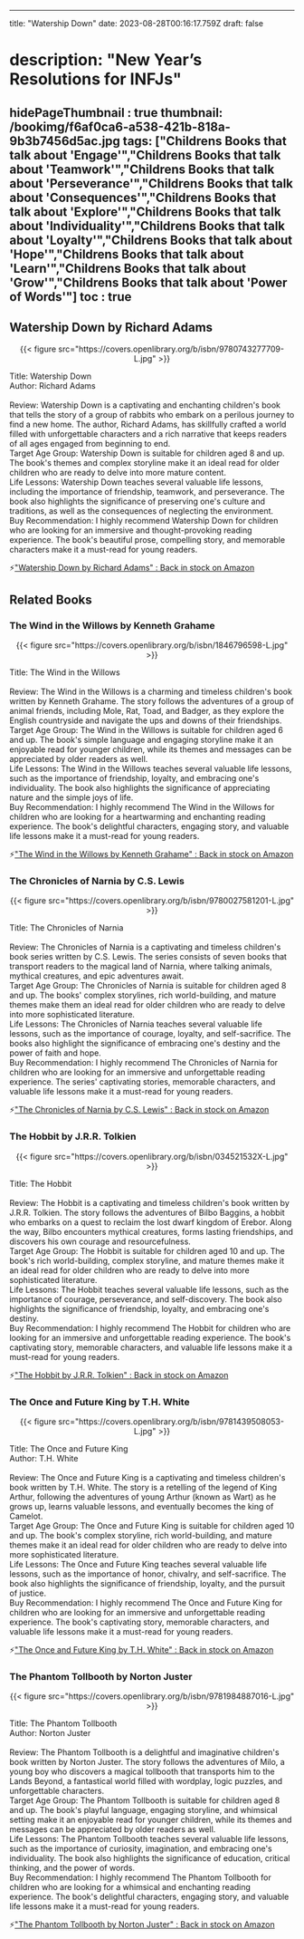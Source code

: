 
---
title: "Watership Down"
date: 2023-08-28T00:16:17.759Z
draft: false
# description: "New Year’s Resolutions for INFJs"
hidePageThumbnail : true
thumbnail: /bookimg/f6af0ca6-a538-421b-818a-9b3b7456d5ac.jpg
tags: ["Childrens Books that talk about 'Engage'","Childrens Books that talk about 'Teamwork'","Childrens Books that talk about 'Perseverance'","Childrens Books that talk about 'Consequences'","Childrens Books that talk about 'Explore'","Childrens Books that talk about 'Individuality'","Childrens Books that talk about 'Loyalty'","Childrens Books that talk about 'Hope'","Childrens Books that talk about 'Learn'","Childrens Books that talk about 'Grow'","Childrens Books that talk about 'Power of Words'"]
toc : true
---
## Watership Down by Richard Adams

<center>
{{< figure src="https://covers.openlibrary.org/b/isbn/9780743277709-L.jpg" >}}
</center>

Title: Watership Down</br>
Author: Richard Adams</br></br>
Review: Watership Down is a captivating and enchanting children's book that tells the story of a group of rabbits who embark on a perilous journey to find a new home. The author, Richard Adams, has skillfully crafted a world filled with unforgettable characters and a rich narrative that keeps readers of all ages engaged from beginning to end.</br>
Target Age Group: Watership Down is suitable for children aged 8 and up. The book's themes and complex storyline make it an ideal read for older children who are ready to delve into more mature content.</br>
Life Lessons: Watership Down teaches several valuable life lessons, including the importance of friendship, teamwork, and perseverance. The book also highlights the significance of preserving one's culture and traditions, as well as the consequences of neglecting the environment.</br>
Buy Recommendation: I highly recommend Watership Down for children who are looking for an immersive and thought-provoking reading experience. The book's beautiful prose, compelling story, and memorable characters make it a must-read for young readers.</br>

<p>⚡<a id="aflink" href="https://www.amazon.com/gp/search?ie=UTF8&tag=klayu00-20&linkCode=ur2&linkId=6639bed89a8ad8dd2705e40644eb43d3&camp=1789&creative=9325&index=books&keywords=Watership Down by Richard Adams" class="one" target="_blank" title='"Watership Down by Richard Adams" : Back in stock on Amazon'>"Watership Down by Richard Adams" : Back in stock on Amazon</a></p>

## Related Books
### The Wind in the Willows by Kenneth Grahame
<center>
{{< figure src="https://covers.openlibrary.org/b/isbn/1846796598-L.jpg" >}}
</center>

Title: The Wind in the Willows</br></br>
Review: The Wind in the Willows is a charming and timeless children's book written by Kenneth Grahame. The story follows the adventures of a group of animal friends, including Mole, Rat, Toad, and Badger, as they explore the English countryside and navigate the ups and downs of their friendships.</br>
Target Age Group: The Wind in the Willows is suitable for children aged 6 and up. The book's simple language and engaging storyline make it an enjoyable read for younger children, while its themes and messages can be appreciated by older readers as well.</br>
Life Lessons: The Wind in the Willows teaches several valuable life lessons, such as the importance of friendship, loyalty, and embracing one's individuality. The book also highlights the significance of appreciating nature and the simple joys of life.</br>
Buy Recommendation: I highly recommend The Wind in the Willows for children who are looking for a heartwarming and enchanting reading experience. The book's delightful characters, engaging story, and valuable life lessons make it a must-read for young readers.</br>

<p>⚡<a id="aflink" href="https://www.amazon.com/gp/search?ie=UTF8&tag=klayu00-20&linkCode=ur2&linkId=6639bed89a8ad8dd2705e40644eb43d3&camp=1789&creative=9325&index=books&keywords=The Wind in the Willows by Kenneth Grahame" class="one" target="_blank" title='"The Wind in the Willows by Kenneth Grahame" : Back in stock on Amazon'>"The Wind in the Willows by Kenneth Grahame" : Back in stock on Amazon</a></p>

### The Chronicles of Narnia by C.S. Lewis
<center>
{{< figure src="https://covers.openlibrary.org/b/isbn/9780027581201-L.jpg" >}}
</center>

Title: The Chronicles of Narnia</br></br>
Review: The Chronicles of Narnia is a captivating and timeless children's book series written by C.S. Lewis. The series consists of seven books that transport readers to the magical land of Narnia, where talking animals, mythical creatures, and epic adventures await.</br>
Target Age Group: The Chronicles of Narnia is suitable for children aged 8 and up. The books' complex storylines, rich world-building, and mature themes make them an ideal read for older children who are ready to delve into more sophisticated literature.</br>
Life Lessons: The Chronicles of Narnia teaches several valuable life lessons, such as the importance of courage, loyalty, and self-sacrifice. The books also highlight the significance of embracing one's destiny and the power of faith and hope.</br>
Buy Recommendation: I highly recommend The Chronicles of Narnia for children who are looking for an immersive and unforgettable reading experience. The series' captivating stories, memorable characters, and valuable life lessons make it a must-read for young readers.</br>

<p>⚡<a id="aflink" href="https://www.amazon.com/gp/search?ie=UTF8&tag=klayu00-20&linkCode=ur2&linkId=6639bed89a8ad8dd2705e40644eb43d3&camp=1789&creative=9325&index=books&keywords=The Chronicles of Narnia by C.S. Lewis" class="one" target="_blank" title='"The Chronicles of Narnia by C.S. Lewis" : Back in stock on Amazon'>"The Chronicles of Narnia by C.S. Lewis" : Back in stock on Amazon</a></p>

### The Hobbit by J.R.R. Tolkien
<center>
{{< figure src="https://covers.openlibrary.org/b/isbn/034521532X-L.jpg" >}}
</center>

Title: The Hobbit</br></br>
Review: The Hobbit is a captivating and timeless children's book written by J.R.R. Tolkien. The story follows the adventures of Bilbo Baggins, a hobbit who embarks on a quest to reclaim the lost dwarf kingdom of Erebor. Along the way, Bilbo encounters mythical creatures, forms lasting friendships, and discovers his own courage and resourcefulness.</br>
Target Age Group: The Hobbit is suitable for children aged 10 and up. The book's rich world-building, complex storyline, and mature themes make it an ideal read for older children who are ready to delve into more sophisticated literature.</br>
Life Lessons: The Hobbit teaches several valuable life lessons, such as the importance of courage, perseverance, and self-discovery. The book also highlights the significance of friendship, loyalty, and embracing one's destiny.</br>
Buy Recommendation: I highly recommend The Hobbit for children who are looking for an immersive and unforgettable reading experience. The book's captivating story, memorable characters, and valuable life lessons make it a must-read for young readers.</br>

<p>⚡<a id="aflink" href="https://www.amazon.com/gp/search?ie=UTF8&tag=klayu00-20&linkCode=ur2&linkId=6639bed89a8ad8dd2705e40644eb43d3&camp=1789&creative=9325&index=books&keywords=The Hobbit by J.R.R. Tolkien" class="one" target="_blank" title='"The Hobbit by J.R.R. Tolkien" : Back in stock on Amazon'>"The Hobbit by J.R.R. Tolkien" : Back in stock on Amazon</a></p>

### The Once and Future King by T.H. White
<center>
{{< figure src="https://covers.openlibrary.org/b/isbn/9781439508053-L.jpg" >}}
</center>

Title: The Once and Future King</br>
Author: T.H. White</br></br>
Review: The Once and Future King is a captivating and timeless children's book written by T.H. White. The story is a retelling of the legend of King Arthur, following the adventures of young Arthur (known as Wart) as he grows up, learns valuable lessons, and eventually becomes the king of Camelot.</br>
Target Age Group: The Once and Future King is suitable for children aged 10 and up. The book's complex storyline, rich world-building, and mature themes make it an ideal read for older children who are ready to delve into more sophisticated literature.</br>
Life Lessons: The Once and Future King teaches several valuable life lessons, such as the importance of honor, chivalry, and self-sacrifice. The book also highlights the significance of friendship, loyalty, and the pursuit of justice.</br>
Buy Recommendation: I highly recommend The Once and Future King for children who are looking for an immersive and unforgettable reading experience. The book's captivating story, memorable characters, and valuable life lessons make it a must-read for young readers.</br>

<p>⚡<a id="aflink" href="https://www.amazon.com/gp/search?ie=UTF8&tag=klayu00-20&linkCode=ur2&linkId=6639bed89a8ad8dd2705e40644eb43d3&camp=1789&creative=9325&index=books&keywords=The Once and Future King by T.H. White" class="one" target="_blank" title='"The Once and Future King by T.H. White" : Back in stock on Amazon'>"The Once and Future King by T.H. White" : Back in stock on Amazon</a></p>

### The Phantom Tollbooth by Norton Juster
<center>
{{< figure src="https://covers.openlibrary.org/b/isbn/9781984887016-L.jpg" >}}
</center>

Title: The Phantom Tollbooth</br>
Author: Norton Juster</br></br>
Review: The Phantom Tollbooth is a delightful and imaginative children's book written by Norton Juster. The story follows the adventures of Milo, a young boy who discovers a magical tollbooth that transports him to the Lands Beyond, a fantastical world filled with wordplay, logic puzzles, and unforgettable characters.</br>
Target Age Group: The Phantom Tollbooth is suitable for children aged 8 and up. The book's playful language, engaging storyline, and whimsical setting make it an enjoyable read for younger children, while its themes and messages can be appreciated by older readers as well.</br>
Life Lessons: The Phantom Tollbooth teaches several valuable life lessons, such as the importance of curiosity, imagination, and embracing one's individuality. The book also highlights the significance of education, critical thinking, and the power of words.</br>
Buy Recommendation: I highly recommend The Phantom Tollbooth for children who are looking for a whimsical and enchanting reading experience. The book's delightful characters, engaging story, and valuable life lessons make it a must-read for young readers.</br>

<p>⚡<a id="aflink" href="https://www.amazon.com/gp/search?ie=UTF8&tag=klayu00-20&linkCode=ur2&linkId=6639bed89a8ad8dd2705e40644eb43d3&camp=1789&creative=9325&index=books&keywords=The Phantom Tollbooth by Norton Juster" class="one" target="_blank" title='"The Phantom Tollbooth by Norton Juster" : Back in stock on Amazon'>"The Phantom Tollbooth by Norton Juster" : Back in stock on Amazon</a></p>

